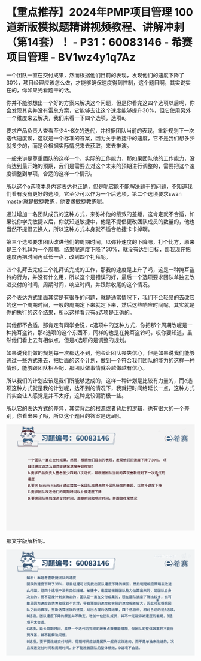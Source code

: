 # 【重点推荐】2024年PMP项目管理 100道新版模拟题精讲视频教程、讲解冲刺（第14套）！ - P31：60083146 - 希赛项目管理 - BV1wz4y1q7Az

一个团队一直在交付成果，然而根据他们目前的表现，发现他们的速度下降了30%，项目经理应该怎么做，才能够确保速度得到控制，这个题目啊，其实说实在的，你如果光看题干的话。

你并不能够想出一个好的方案来解决这个问题，但是你看完这四个选项以后呢，你会发现其实并没有雷总方案，它能够去让这个速度能够提升30%，但它使用另外一个维度来去解决，我们来看一下四个选项，选项a。

要求产品负责人查看至少4~8次的迭代，并根据团队当前的表现，重新规划下一次迭代速度诶，这就是一个标准的答案，因为关于敏捷中的速度，它不是我们想多少就多少的，而是会根据实际情况来去获取，来去推演。

一般来讲是尊重团队的这样一个，实际的工作能力，那如果团队他的工作能力，没有达到最开始的预期，我们是需要去对这个未来的预期进行调整的，需要把这个速度调整到单项，合适的这样一个情形。

所以这个a选项本身内容表达也正确，但是呢它能不能解决题干的问题，不知道我们看有没有更好的选项，它至少可以作为一个后选项，第二个选项要求swan master就是敏捷教练，他要求敏捷教练呢。

通过增加一名团队成员的这种方式，来弥补他的绩效的差距，这肯定就不合适，如果说你学完敏捷以后，你就知道敏捷中，他是不提倡更改团队成员的数量的，他也当然不提倡去换人，所以这种方式本身就不适合敏捷卡卡掉啊。

第三个选项要求团队改进他们的周期时间，以弥补速度的下降嗯，打个比方，原来是三个礼拜为一个周期，结果呢速度下降了30%，就没有达到目标，那我现在把速度再把时间再延长一点，改到四个礼拜呃。

四个礼拜去完成三个礼拜该完成的工作，那我的速度是上升了吗，这是一种掩耳盗铃的行为，并没有什么用，所以这个是错误的好，最后一个选项要求团队单独去改进交付的时间，周期时间，响应时间，并跟踪收尾的这个情况。

这个表达方式里面其实是有很多的问题，就是通常情况下，我们不会轻易的去改它的这一个周期时间，一般的周期定下来就定下来，然后这些响应时间呢，其实就是你的执行的这个结果，所以这样看只有a选项是正确的。

其他都不合适，那肯定有同学会说，c选项中的这种方式，你把那个周期改呢是一种掩耳盗铃，那a选项的这个东西不，同样的也是在掩耳盗铃吗，哎你要知道，虽然他们看上去有相似点，但是a选项的是调整的规划。

如果说我们做的规划每一次都达不到，他会让团队丧失信心，但是如果说我们能够通过一些方式来去，把后面的这个计划，做到一个符合我们团队的能力的这样一种情形，能够跟团队相匹配，那团队做事情就会越做越有信心。

所以我们的计划应该是我们所能够达成的，这样一种计划是比较有力量的，而c选项这种方式就是我的计划呢，达不到的情况下，我就把时间给延长一点，这种方式其实会让人感觉是并不太好，这种比较偏消极一些。

所以它的表达方式的差异，其实背后的根源或者背后的逻辑，也有很大的一个差别，你看出来了吗，所以这个题目的答案是选a啊。



![](img/5a1577fe3446d604d80ec5b1bd138a27_1.png)

那文字版解析呢。

![](img/5a1577fe3446d604d80ec5b1bd138a27_3.png)